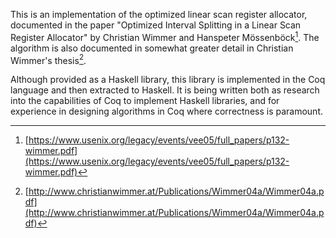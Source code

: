 This is an implementation of the optimized linear scan register allocator,
documented in the paper "Optimized Interval Splitting in a Linear Scan
Register Allocator" by Christian Wimmer and Hanspeter Mӧssenbӧck[^1].  The
algorithm is also documented in somewhat greater detail in Christian Wimmer's
thesis[^2].

Although provided as a Haskell library, this library is implemented in the Coq
language and then extracted to Haskell.  It is being written both as research
into the capabilities of Coq to implement Haskell libraries, and for
experience in designing algorithms in Coq where correctness is paramount.

[^1]: [https://www.usenix.org/legacy/events/vee05/full_papers/p132-wimmer.pdf](https://www.usenix.org/legacy/events/vee05/full_papers/p132-wimmer.pdf)

[^2]: [http://www.christianwimmer.at/Publications/Wimmer04a/Wimmer04a.pdf](http://www.christianwimmer.at/Publications/Wimmer04a/Wimmer04a.pdf)
